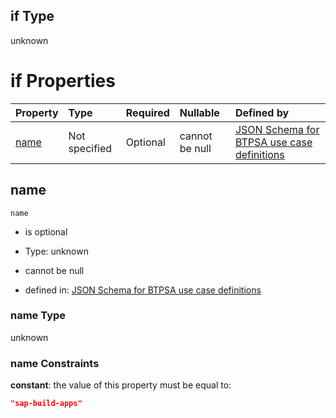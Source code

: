 ## if Type

unknown

# if Properties

| Property      | Type          | Required | Nullable       | Defined by                                                                                                                                                                                                        |
| :------------ | :------------ | :------- | :------------- | :---------------------------------------------------------------------------------------------------------------------------------------------------------------------------------------------------------------- |
| [name](#name) | Not specified | Optional | cannot be null | [JSON Schema for BTPSA use case definitions](btpsa-usecase-properties-services-items-allof-2-then-allof-42-if-properties-name.md "undefined#/properties/services/items/allOf/2/then/allOf/42/if/properties/name") |

## name



`name`

*   is optional

*   Type: unknown

*   cannot be null

*   defined in: [JSON Schema for BTPSA use case definitions](btpsa-usecase-properties-services-items-allof-2-then-allof-42-if-properties-name.md "undefined#/properties/services/items/allOf/2/then/allOf/42/if/properties/name")

### name Type

unknown

### name Constraints

**constant**: the value of this property must be equal to:

```json
"sap-build-apps"
```
